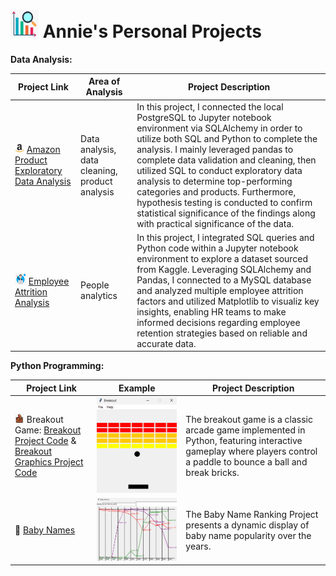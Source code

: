 
# <img src="https://github.com/anniecnchang/annie-personal-projects/blob/main/data-analysis/port.png" alt="Alt text" width="45" height="45"> Annie's Personal Projects

**Data Analysis:**

| Project Link | Area of Analysis | Project Description | 
|---|---|---|
| <img src="https://github.com/anniecnchang/annie-personal-projects/blob/main/data-analysis/amazon.png" alt="Alt text" width="15" height="15"> [Amazon Product Exploratory Data Analysis](https://github.com/anniecnchang/annie-personal-projects/blob/main/data-analysis/Amazon%20Products%20Exploratory%20Data%20Analysis.ipynb) | Data analysis, data cleaning, product analysis | In this project, I connected the local PostgreSQL to Jupyter notebook environment via SQLAlchemy in order to utilize both SQL and Python to complete the analysis. I mainly leveraged pandas to complete data validation and cleaning, then utilized SQL to conduct exploratory data analysis to determine top-performing categories and products. Furthermore, hypothesis testing is conducted to confirm statistical significance of the findings along with practical significance of the data.
| <img src="https://github.com/anniecnchang/annie-personal-projects/blob/main/data-analysis/employee.png" alt="Alt text" width="18" height="18"> [Employee Attrition Analysis](https://github.com/anniecnchang/annie-personal-projects/blob/main/data-analysis/Employee%20Attrition%20Analysis.ipynb) | People analytics | In this project, I integrated SQL queries and Python code within a Jupyter notebook environment to explore a dataset sourced from Kaggle. Leveraging SQLAlchemy and Pandas, I connected to a MySQL database and analyzed multiple employee attrition factors and utilized Matplotlib to visualiz key insights, enabling HR teams to make informed decisions regarding employee retention strategies based on reliable and accurate data. |   


**Python Programming:**

| Project Link | Example | Project Description | 
|---|---|---|
| <img src="https://github.com/anniecnchang/annie-personal-projects/blob/main/data-analysis/bricks.png" alt="Alt text" width="15" height="15"> Breakout Game: [Breakout Project Code](https://github.com/anniecnchang/annie-personal-projects/blob/main/python-programming/breakout.py) & [Breakout Graphics Project Code](https://github.com/anniecnchang/annie-personal-projects/blob/main/python-programming/breakoutgraphics.py) | ![Image Alt Text](https://github.com/anniecnchang/annie-personal-projects/blob/main/python-programming/breakoutpic.png) | The breakout game is a classic arcade game implemented in Python, featuring interactive gameplay where players control a paddle to bounce a ball and break bricks.
| 👩 [Baby Names](https://github.com/anniecnchang/annie-personal-projects/blob/main/python-programming/babygraphics.py) | ![Image Alt Text](https://github.com/anniecnchang/annie-personal-projects/blob/main/python-programming/babynamespic.png) | The Baby Name Ranking Project presents a dynamic display of baby name popularity over the years. |

